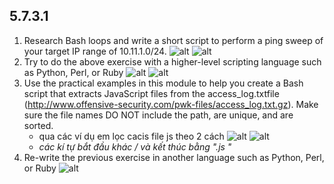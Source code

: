 ## 5.7.3.1
1. Research Bash loops and write a short script to perform a ping sweep of your target IP range of 10.11.1.0/24.
    ![alt](image/Screenshot%20from%202022-09-17%2008-58-29.png)
    ![alt](image/Screenshot%20from%202022-09-17%2008-58-41.png)
2. Try to do the above exercise with a higher-level scripting language such as Python, Perl, or Ruby
    ![alt](image/Screenshot%20from%202022-09-17%2009-25-26.png)
    ![alt](image/Screenshot%20from%202022-09-17%2009-25-45.png)
3. Use the practical examples in this module to help you create a Bash script that extracts JavaScript files from the access_log.txtfile (http://www.offensive-security.com/pwk-files/access_log.txt.gz). Make sure the file names DO NOT include the path, are unique, and are sorted.
    - qua các ví dụ em lọc cacis file js theo 2 cách
    ![alt](image/Screenshot%20from%202022-09-17%2009-53-14.png)
    ![alt](image/Screenshot%20from%202022-09-17%2010-03-22.png)
    - *các kí tự bắt đầu khác / và kết thúc bằng ".js "*
4. Re-write the previous exercise in another language such as Python, Perl, or Ruby
    ![alt](image/Screenshot%20from%202022-09-17%2010-08-24.png)